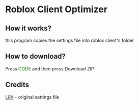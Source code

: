 # Roblox Client Optimizer

## How it works?
this program copies the settings file into roblox client's folder

## How to download?
Press <span style="color:green;">CODE</span> and then press Download ZIP

## Credits
[L8X](https://github.com/L8X/Roblox-Client-Optimizer) - original settings file
